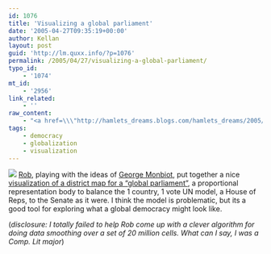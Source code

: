 ```yaml
---
id: 1076
title: 'Visualizing a global parliament'
date: '2005-04-27T09:35:19+00:00'
author: Kellan
layout: post
guid: 'http://lm.quxx.info/?p=1076'
permalink: /2005/04/27/visualizing-a-global-parliament/
typo_id:
    - '1074'
mt_id:
    - '2956'
link_related:
    - ''
raw_content:
    - "<a href=\\\"http://hamlets_dreams.blogs.com/hamlets_dreams/2005/04/visualizing_glo.html\\\"><img src=\\\"http://laughingmeme.org/img/global_map_2.jpg\\\" style=\\\"float: right; padding: 5px; border: 0\\\" /></a> [Rob](http://hamlets_dreams.blogs.com/), playing with the ideas of [George Monbiot](http://www.monbiot.com/), put together a nice [visualization of a district map for a \\\"global parliament\\\"](http://hamlets_dreams.blogs.com/hamlets_dreams/2005/04/visualizing_glo.html), a proportional representation body to balance the 1 country, 1 vote UN model, a House of Reps, to the Senate as it were.  I think the model is problematic, but its a good tool for exploring what a global democracy might look like.\n\n(_disclosure:  I totally failed to help Rob come up with a clever algorithm for doing data smoothing over a set of 20 million cells.  What can I say, I was a Comp. Lit major_)"
tags:
    - democracy
    - globalization
    - visualization
---
```


[![](http://laughingmeme.org/img/global_map_2.jpg)](http://hamlets_dreams.blogs.com/hamlets_dreams/2005/04/visualizing_glo.html) [Rob](http://hamlets*dreams.blogs.com/), playing with the ideas of [George Monbiot](http://www.monbiot.com/), put together a nice [visualization of a district map for a “global parliament”](http://hamlets*dreams.blogs.com/hamlets*dreams/2005/04/visualizing*glo.html), a proportional representation body to balance the 1 country, 1 vote UN model, a House of Reps, to the Senate as it were. I think the model is problematic, but its a good tool for exploring what a global democracy might look like.

(*disclosure: I totally failed to help Rob come up with a clever algorithm for doing data smoothing over a set of 20 million cells. What can I say, I was a Comp. Lit major*)